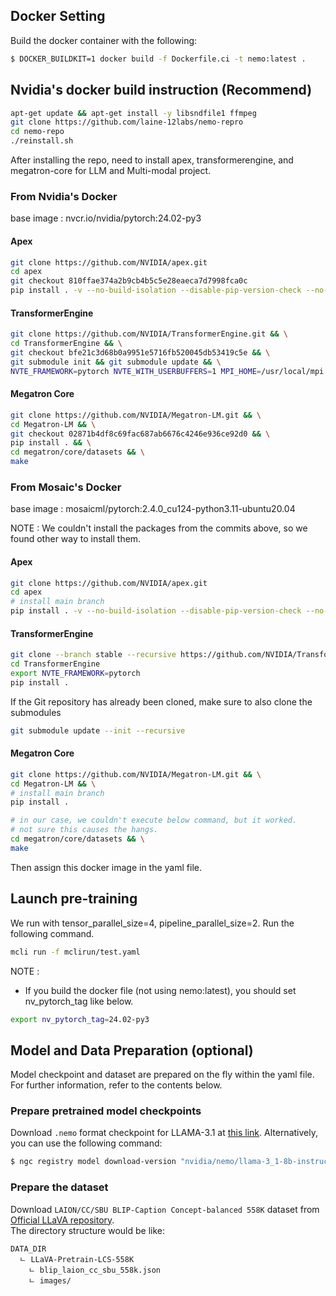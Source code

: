 ## Docker Setting

Build the docker container with the following:

```bash
$ DOCKER_BUILDKIT=1 docker build -f Dockerfile.ci -t nemo:latest .
```

## Nvidia's docker build instruction (Recommend)

```bash
apt-get update && apt-get install -y libsndfile1 ffmpeg
git clone https://github.com/laine-12labs/nemo-repro
cd nemo-repo
./reinstall.sh
```

After installing the repo, need to install apex, transformerengine, and megatron-core for LLM and Multi-modal project.

### From Nvidia's Docker

base image : nvcr.io/nvidia/pytorch:24.02-py3

#### Apex
```bash
git clone https://github.com/NVIDIA/apex.git
cd apex
git checkout 810ffae374a2b9cb4b5c5e28eaeca7d7998fca0c
pip install . -v --no-build-isolation --disable-pip-version-check --no-cache-dir --config-settings "--build-option=--cpp_ext --cuda_ext --fast_layer_norm --distributed_adam --deprecated_fused_adam --group_norm"
```

#### TransformerEngine
```bash
git clone https://github.com/NVIDIA/TransformerEngine.git && \
cd TransformerEngine && \
git checkout bfe21c3d68b0a9951e5716fb520045db53419c5e && \
git submodule init && git submodule update && \
NVTE_FRAMEWORK=pytorch NVTE_WITH_USERBUFFERS=1 MPI_HOME=/usr/local/mpi pip install .
```

#### Megatron Core
```bash
git clone https://github.com/NVIDIA/Megatron-LM.git && \
cd Megatron-LM && \
git checkout 02871b4df8c69fac687ab6676c4246e936ce92d0 && \
pip install . && \
cd megatron/core/datasets && \
make
```

### From Mosaic's Docker

base image : mosaicml/pytorch:2.4.0_cu124-python3.11-ubuntu20.04

NOTE : We couldn't install the packages from the commits above, so we found other way to install them.

#### Apex
```bash
git clone https://github.com/NVIDIA/apex.git
cd apex
# install main branch
pip install . -v --no-build-isolation --disable-pip-version-check --no-cache-dir --config-settings "--build-option=--cpp_ext --cuda_ext --fast_layer_norm --distributed_adam --deprecated_fused_adam --group_norm"
```

#### TransformerEngine
```bash
git clone --branch stable --recursive https://github.com/NVIDIA/TransformerEngine.git
cd TransformerEngine
export NVTE_FRAMEWORK=pytorch
pip install .
```

If the Git repository has already been cloned, make sure to also clone the submodules
```bash
git submodule update --init --recursive
```

#### Megatron Core
```bash
git clone https://github.com/NVIDIA/Megatron-LM.git && \
cd Megatron-LM && \
# install main branch
pip install .

# in our case, we couldn't execute below command, but it worked.
# not sure this causes the hangs.
cd megatron/core/datasets && \
make
```

Then assign this docker image in the yaml file.

## Launch pre-training

We run with tensor_parallel_size=4, pipeline_parallel_size=2. Run the following command.

```bash
mcli run -f mclirun/test.yaml
```

NOTE :
- If you build the docker file (not using nemo:latest), you should set nv_pytorch_tag like below.
```bash
export nv_pytorch_tag=24.02-py3
```

## Model and Data Preparation (optional)

Model checkpoint and dataset are prepared on the fly within the yaml file. For further information, refer to the contents below.

### Prepare pretrained model checkpoints

Download `.nemo` format checkpoint for LLAMA-3.1 at [this link](https://catalog.ngc.nvidia.com/orgs/nvidia/teams/nemo/models/llama-3_1-8b-instruct-nemo). Alternatively, you can use the following command:<br>

```bash
$ ngc registry model download-version "nvidia/nemo/llama-3_1-8b-instruct-nemo:1.0"
```

### Prepare the dataset

Download `LAION/CC/SBU BLIP-Caption Concept-balanced 558K` dataset from [Official LLaVA repository](https://github.com/haotian-liu/LLaVA/blob/main/docs/Data.md).<br>
The directory structure would be like:<br>
```
DATA_DIR
  ㄴ LLaVA-Pretrain-LCS-558K
    ㄴ blip_laion_cc_sbu_558k.json
    ㄴ images/
```
